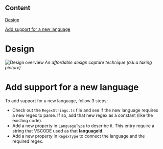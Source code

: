 ## Content
[Design](#Design)

[Add support for a new language](#new_lang)

# Design

![][design]
*An affordable design capture technique (a.k.a taking picture)*

# <a name="new_lang"></a>Add support for a new language
To add support for a new language, follow 3 steps:
- Check out the `RegexStrings.ts` file and see if the new language requires a new regex to parse. If so, add that new regex as a constant (like the existing code).
- Add a new property in `LanguageType` to describe it. This entry require a string that VSCODE used as that **languageId**.
- Add a new property in `RegexType` to connect the language and the required regex.

[design]: ./assets/design.jpg "Design overview"